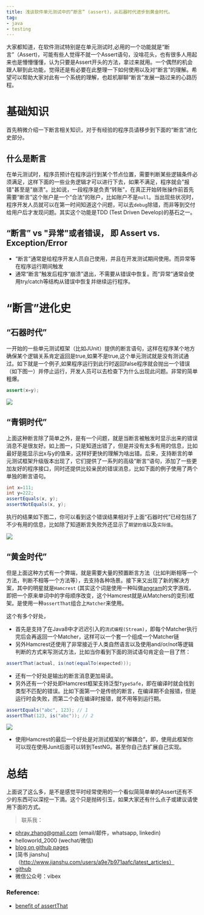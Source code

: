 ```yaml
---
title: 浅谈软件单元测试中的“断言” (assert)，从石器时代进步到黄金时代。
tag:
- java
- testing
---
```


大家都知道，在软件测试特别是在单元测试时,必用的一个功能就是“断言”（Assert)，可能有些人觉得不就一个Assert语句，没啥花头，也有很多人用起来也是懵懵懂懂，认为只要是Assert开头的方法，拿过来就用。一个偶然的机会跟人聊到此功能，觉得还是有必要在此整理一下如何使用以及对“断言”的理解。希望可以帮助大家对此有一个系统的理解，也趁机聊聊“断言”发展一路过来的心路历程。

# 基础知识
首先稍微介绍一下断言相关知识，对于有经验的程序员请移步到下面的“断言”进化史部分。


## 什么是断言
在单元测试时，程序员预计在程序运行到某个节点位置，需要判断某些逻辑条件必须满足，这样下面的一些业务逻辑才可以进行下去，如果不满足，程序就会"报错"甚至是"崩溃"。比如说，一段程序是负责“转账”，在真正开始转账操作前首先需要“断言”这个账户是一个“合法”的账户，比如账户不是`null`。当出现些状况时，程序开发人员就可以在第一时间知道这个问题，可以去`debug`除错，而非等到交付给用户后才发现问题。其实这个功能是TDD (Test Driven Develop)的基石之一。

## “断言” vs "异常"或者错误， 即 Assert vs. Exception/Error
- “断言”通常是给程序开发人员自己使用，并且在开发测试期间使用。而异常等在程序运行期间触发
- 通常“断言”触发后程序“崩溃”退出，不需要从错误中恢复。而“异常”通常会使用try/catch等结构从错误中恢复并继续运行程序。

# “断言”进化史

## “石器时代”

一开始的一些单元测试框架（比如JUnit）提供的断言语句，这样在程序某个地方确保某个逻辑关系肯定返回是true,如果不是true,这个单元测试就是没有测试通过。如下就是一个例子,如果程序运行到此行时返回false程序就会抛出一个错误（如下图一）并停止运行，开发人员可以去检查下为什么出现此问题。非常的简单粗爆。

```java
assert(x=y);
```

![](http://cloudsdocker.github.io/images/blog_assert_1.png)

## “青铜时代”

上面这种断言除了简单之外，是有一个问题，就是当断言被触发时显示出来的错误消息不是很友好。如上图一，只是知道出错了，但是并没有太多有用的信息，比如最好是能显示出x与y的值来，这样好更快的理解为啥出错。后来，支持断言的单元测试框架升级版本出现了，它们提供了一系列的高级”断言“语句，添加了一些更加友好的程序接口，同时还提供比较亲民的错误消息，比如下面的例子使用了两个单独的断言语句。

```java
int x=111;
int y=222;      
assertEquals(x, y);
assertNotEquals(x, y);
```

执行的结果如下图二，你可以看到这个错误结果相对于上面“石器时代”已经包括了不少有用的信息，比如除了知道断言失败外还显示了`期望的值`以及`实际值`。

![](http://cloudsdocker.github.io/images/blog_assert_2.jpg)

## “黄金时代”

但是上面这种方式有一个弊端，就是需要大量的预置断言方法（比如判断相等一个方法，判断不相等一个方法等），去支持各种场景。接下来又出现了新的解决方案，其中的明星就是`Hamcrest` (其实这个词是使用一种叫做[angram](https://en.wikipedia.org/wiki/Anagram)的文字游戏，即把一个原来单词中的字母顺序改变，这个Hamcrest就是从Matchers的变形)框架。是使用一种`assertThat`组合上`Matcher`来使用。

这个有多个好处， 
- 首先是支持了在Java8中才迟迟引入的`流式编程(Stream)`，即每个Matcher执行完后会再返回一个Matcher，这样可以一个套一个组成一个Matcher链
- 另外Hamcrest还使用了非常接近于人类自然语言以及使用and/or/not等逻辑判断的方式来写测试方法，比如当你看到下面的测试语句肯定会一目了然：

```java
assertThat(actual, is(not(equalTo(expected)));
```

- 还有一个好处是输出的断言消息更加易读。
- 另外还有一个好处即Hamcrest框架支持泛型`TypeSafe`，即在编译时就会找到类型不匹配的错误。比如下面第一个是传统的断言，在编译期不会报错，但是运行时会失败，而第二个会在编译时报错，就不用等到运行期。

```java
assertEquals("abc", 123); // 1
assertThat(123, is("abc")); // 2
```

![](http://cloudsdocker.github.io/images/blog_assert_3.jpg)

- 使用Hamcrest的最后一个好处是对测试框架的“解耦合”，即，使用此框架你可以现在使用Junit后面可以转到TestNG。甚至你自己去扩展自己实现。

# 总结

上面说了这么多，是不是感觉平时经常使用的一个看似简简单单的Assert还有不少的东西可以深挖一下滴。这个只是抛砖引玉，如果大家还有什么点子或建议请使用下面的方式。

> 联系我：
* phray.zhang@gmail.com (email/邮件，whatsapp, linkedin)
* helloworld_2000 (wechat/微信)
* [blog on github pages](http://cloudsdocker.github.io)
* [简书 jianshu]（http://www.jianshu.com/users/a9e7b971aafc/latest_articles）
* [github](https://github.com/CloudsDocker/)
* 微信公众号：vibex

### Reference:

- [benefit of assertThat](https://objectpartners.com/2013/09/18/the-benefits-of-using-assertthat-over-other-assert-methods-in-unit-tests/)


